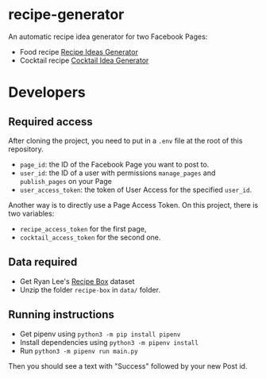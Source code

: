 # recipe-generator
An automatic recipe idea generator for two Facebook Pages:

* Food recipe [Recipe Ideas Generator](https://www.facebook.com/Recipe-Ideas-Generator-113704106942055)
* Cocktail recipe [Cocktail Idea Generator](https://www.facebook.com/Cocktail-Idea-Generator-100886964965848)

# Developers

## Required access 
After cloning the project, you need to put in a `.env` file at the root of this repository.
* `page_id`: the ID of the Facebook Page you want to post to.
* `user_id`: the ID of a user with permissions `manage_pages` and `publish_pages` on your Page
* `user_access_token`: the token of User Access for the specified `user_id`.

Another way is to directly use a Page Access Token. On this project, there is two variables:
* `recipe_access_token` for the first page,
* `cocktail_access_token` for the second one.

## Data required
* Get Ryan Lee's [Recipe Box](https://github.com/rtlee9/recipe-box) dataset
* Unzip the folder `recipe-box` in `data/` folder.

## Running instructions 
* Get pipenv using `python3 -m pip install pipenv`
* Install dependencies using `python3 -m pipenv install`
* Run `python3 -m pipenv run main.py`

Then you should see a text with "Success" followed by your new Post id.